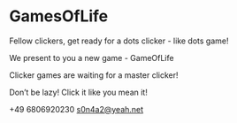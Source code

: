 # GamesOfLife

Fellow clickers, get ready for a dots clicker - like dots game!

We present to you a new game - GameOfLife

Clicker games are waiting for a master clicker!

Don’t be lazy! Click it like you mean it!

+49 6806920230 s0n4a2@yeah.net
